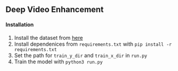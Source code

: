 ## Deep Video Enhancement

#### Installation
1. Install the dataset from [here](https://seungjunnah.github.io/Datasets/reds.html)
2. Install dependenices from `requirements.txt` with `pip install -r requirements.txt`
3. Set the path for `train_y_dir` and `train_x_dir` in `run.py`
4. Train the model with `python3 run.py`

